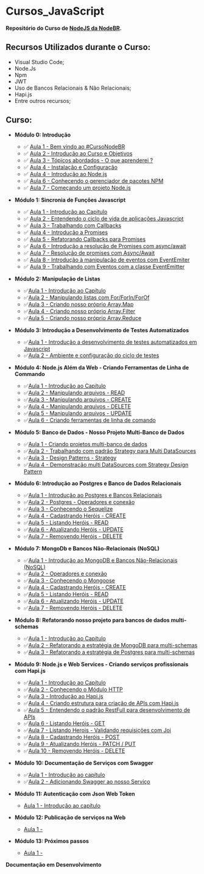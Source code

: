 # Cursos_JavaScript

**Repositório do Curso de [NodeJS da NodeBR](https://cursos.nodebr.org/p/node-js-para-iniciantes-nodebr).**

## Recursos Utilizados durante o Curso:

- Visual Studio Code;
- Node.Js
- Npm
- JWT
- Uso de Bancos Relacionais & Não Relacionais;
- Hapi.js
- Entre outros recursos;

## Curso:

- **Módulo 0: Introdução**

  - :white_check_mark: [Aula 1 - Bem vindo ao #CursoNodeBR]()
  - :white_check_mark: [Aula 2 - Introdução ao Curso e Objetivos]()
  - :white_check_mark: [Aula 3 - Tópicos abordados - O que aprenderei ?]()
  - :white_check_mark: [Aula 4 - Instalação e Configuração]()
  - :white_check_mark: [Aula 4 - Introdução ao Node.js]()
  - :white_check_mark: [Aula 6 - Conhecendo o gerenciador de pacotes NPM](https://bit.ly/2AGYbjN)
  - :white_check_mark: [Aula 7 - Começando um projeto Node.js]()

- **Módulo 1: Sincronia de Funções Javascript**

  - :white_check_mark: [Aula 1 - Introdução ao Capitulo]()
  - :white_check_mark: [Aula 2 - Entendendo o ciclo de vida de aplicações Javascript]()
  - :white_check_mark: [Aula 3 - Trabalhando com Callbacks]()
  - :white_check_mark: [Aula 4 - Introdução a Promises]()
  - :white_check_mark: [Aula 5 - Refatorando Callbacks para Promises]()
  - :white_check_mark: [Aula 6 - Introdução a resolução de Promises com async/await]()
  - :white_check_mark: [Aula 7 - Resolução de promises com Async/Await]()
  - :white_check_mark: [Aula 8 - Introdução à manipulação de eventos com EventEmiter]()
  - :white_check_mark: [Aula 9 - Trabalhando com Eventos com a classe EventEmitter]()

- **Módulo 2: Manipulação de Listas**

  - :white_check_mark:[Aula 1 - Introdução ao Capítulo]()
  - :white_check_mark:[Aula 2 - Manipulando listas com For/ForIn/ForOf]()
  - :white_check_mark:[Aula 3 - Criando nosso próprio Array.Map]()
  - :white_check_mark:[Aula 4 - Criando nosso próprio Array.Filter]()
  - :white_check_mark:[Aula 5 - Criando nosso próprio Array.Reduce]()

- **Módulo 3: Introdução a Desenvolvimento de Testes Automatizados**

  - :white_check_mark:[Aula 1 - Introdução a desenvolvimento de testes automatizados em Javascript]()
  - :white_check_mark:[Aula 2 - Ambiente e configuração do ciclo de testes]()

* **Módulo 4: Node.js Além da Web - Criando Ferramentas de Linha de Commando**

  - :white_check_mark:[Aula 1 - Introdução ao Capítulo]()
  - :white_check_mark:[Aula 2 - Manipulando arquivos - READ]()
  - :white_check_mark:[Aula 3 - Manipulando arquivos - CREATE]()
  - :white_check_mark:[Aula 4 - Manipulando arquivos - DELETE]()
  - :white_check_mark:[Aula 5 - Manipulando arquivos - UPDATE]()
  - :white_check_mark:[Aula 6 - Criando ferramentas de linha de comando]()

* **Módulo 5: Banco de Dados - Nosso Projeto Multi-Banco de Dados**

  - :white_check_mark:[Aula 1 - Criando projetos multi-banco de dados]()
  - :white_check_mark:[Aula 2 - Trabalhando com padrão Strategy para Multi DataSources]()
  - :white_check_mark:[Aula 3 - Design Patterns - Strategy]()
  - :white_check_mark:[Aula 4 - Demonstração multi DataSources com Strategy Design Pattern]()

* **Módulo 6: Introdução ao Postgres e Banco de Dados Relacionais**

  - :white_check_mark:[Aula 1 - Introdução ao Postgres e Bancos Relacionais]()
  - :white_check_mark:[Aula 2 - Postgres - Operadores e conexão]()
  - :white_check_mark:[Aula 3 - Conhecendo o Sequelize]()
  - :white_check_mark:[Aula 4 - Cadastrando Heróis - CREATE]()
  - :white_check_mark:[Aula 5 - Listando Heróis - READ]()
  - :white_check_mark:[Aula 6 - Atualizando Heróis - UPDATE]()
  - :white_check_mark:[Aula 7 - Removendo Heróis - DELETE]()
  

* **Módulo 7: MongoDb e Bancos Não-Relacionais (NoSQL)**

  - :white_check_mark:[Aula 1 - Introdução ao MongoDB e Bancos Não-Relacionais (NoSQL)]()
  - :white_check_mark:[Aula 2 - Operadores e conexão]()
  - :white_check_mark:[Aula 3 - Conhecendo o Mongoose]()
  - :white_check_mark:[Aula 4 - Cadastrando Heróis - CREATE]()
  - :white_check_mark:[Aula 5 - Listando Heróis - READ]()
  - :white_check_mark:[Aula 6 - Atualizando Heróis - UPDATE]()
  - :white_check_mark:[Aula 7 - Removendo Heróis - DELETE]()

* **Módulo 8: Refatorando nosso projeto para bancos de dados multi-schemas**

  - :white_check_mark:[Aula 1 - Introdução ao Capítulo]()
  - :white_check_mark:[Aula 2 - Refatorando a estratégia de MongoDB para multi-schemas]()
  - :white_check_mark:[Aula 3 - Refatorando a estratégia de Postgres para multi-schemas]()

* **Módulo 9: Node.js e Web Services - Criando serviços profissionais com Hapi.js**

  - :white_check_mark:[Aula 1 - Introdução ao Capítulo]()
  - :white_check_mark:[Aula 2 - Conhecendo o Módulo HTTP]()
  - :white_check_mark:[Aula 3 - Introdução ao Hapi.js]()
  - :white_check_mark:[Aula 4 - Criando estrutura para criação de APIs com Hapi.js]()
  - :white_check_mark:[Aula 5 - Entendendo o padrão RestFull para desenvolvimento de APIs]()
  - :white_check_mark:[Aula 6 - Listando Heróis - GET]()
  - :white_check_mark:[Aula 7 - Listando Herois - Validando requisições com Joi]()
  - :white_check_mark:[Aula 8 - Cadastrando Heróis - POST]()
  - :white_check_mark:[Aula 9 - Atualizando Heróis - PATCH / PUT]()
  - :white_check_mark:[Aula 10 - Removendo Heróis - DELETE]()

* **Módulo 10: Documentação de Serviços com Swagger**

  - :white_check_mark:[Aula 1 - Introdução ao capítulo]()
  - :white_check_mark:[Aula 2 - Adicionando Swagger ao nosso Serviço]()

* **Módulo 11: Autenticação com Json Web Token**

  - [Aula 1 - Introdução ao capítulo]()

* **Módulo 12: Publicação de serviços na Web**
  - [Aula 1 - ]()
  
* **Módulo 13: Próximos passos**
  - [Aula 1 - ]()

**Documentação em Desenvolvimento**
